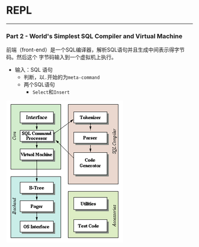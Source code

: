 # REPL

---

### Part 2 - World's Simplest SQL Compiler and Virtual Machine

前端（front-end）是一个SQL编译器，解析SQL语句并且生成中间表示得字节码。然后这个
字节码输入到一个虚拟机上执行。


- 输入：SQL 语句
    - 判断，以`.`开始的为`meta-command`
    - 两个SQL语句
        - `Select`和`Insert`


![img.png](img.png)
